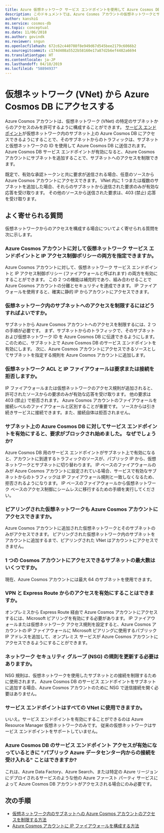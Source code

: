 ```yaml
---
title: Azure 仮想ネットワーク サービス エンドポイントを使用して Azure Cosmos DB アカウントへのアクセスをセキュリティ保護する
description: このドキュメントでは、Azure Cosmos アカウントの仮想ネットワークとサブネット アクセス制御について説明します。
author: kanshiG
ms.service: cosmos-db
ms.topic: conceptual
ms.date: 11/06/2018
ms.author: govindk
ms.reviewer: sngun
ms.openlocfilehash: 672c62c440708f8e949d67d545bee2179c6066b2
ms.sourcegitcommit: c174d408a5522b58160e17a87d2b6ef4482a6694
ms.translationtype: HT
ms.contentlocale: ja-JP
ms.lasthandoff: 04/18/2019
ms.locfileid: "58894937"
---
```

# <a name="access-azure-cosmos-db-from-virtual-networks-vnet"></a>仮想ネットワーク (VNet) から Azure Cosmos DB にアクセスする

Azure Cosmos アカウントは、仮想ネットワーク (VNet) の特定のサブネットからのアクセスのみを許可するように構成することができます。 [サービス エンドポイント](../virtual-network/virtual-network-service-endpoints-overview.md)が仮想ネットワーク内のサブネット上の Azure Cosmos DB にアクセスできるようにすることで、そのサブネットからのトラフィックは、サブネットと仮想ネットワークの ID を使用して Azure Cosmos DB に送信されます。 Azure Cosmos DB サービス エンドポイントが有効になると、Azure Cosmos アカウントにサブネットを追加することで、サブネットへのアクセスを制限できます。

既定で、有効な承認トークンと共に要求が送信される場合、任意のソースから Azure Cosmos アカウントにアクセスできます。 VNet 内に 1 つまたは複数のサブネットを追加した場合、それらのサブネットから送信された要求のみが有効な応答を受け取ります。 その他のソースから送信された要求は、403 (禁止) 応答を受け取ります。 

## <a name="frequently-asked-questions"></a>よく寄せられる質問

仮想ネットワークからのアクセスを構成する場合についてよく寄せられる質問を次に示します。

### <a name="can-i-specify-both-virtual-network-service-endpoint-and-ip-access-control-policy-on-an-azure-cosmos-account"></a>Azure Cosmos アカウントに対して仮想ネットワーク サービス エンドポイントと IP アクセス制御ポリシーの両方を指定できますか。 

Azure Cosmos アカウントに対して、仮想ネットワーク サービス エンドポイントと IP アクセス制御ポリシー (ファイアウォールと呼ばれます) の両方を有効にすることができます。 この 2 つの機能は補完的であり、組み合わせることで Azure Cosmos アカウントの分離とセキュリティを達成できます。 IP ファイアウォールを使用すると、確実に静的 IP からアカウントにアクセスできます。 

### <a name="how-do-i-limit-access-to-subnet-within-a-virtual-network"></a>仮想ネットワーク内のサブネットへのアクセスを制限するにはどうすればよいですか。 

サブネットから Azure Cosmos アカウントへのアクセスを制限するには、2 つの手順が必要です。 まず、サブネットからのトラフィックで、そのサブネットおよび仮想ネットワーク ID を Azure Cosmos DB に伝達できるようにします。 このために、サブネット上で Azure Cosmos DB のサービス エンドポイントを有効にします。 次に、Azure Cosmos アカウントにアクセスできるソースとしてサブネットを指定する規則を Azure Cosmos アカウントに追加します。

### <a name="will-virtual-network-acls-and-ip-firewall-reject-requests-or-connections"></a>仮想ネットワーク ACL と IP ファイアウォールは要求または接続を拒否しますか。 

IP ファイアウォールまたは仮想ネットワークのアクセス規則が追加されると、許可されたソースからの要求のみが有効な応答を受け取ります。 他の要求は 403 (禁止) で拒否されます。 Azure Cosmos アカウントのファイアウォールを接続レベルのファイアウォールと区別することが重要です。 ソースからは引き続きサービスに接続できます。また、接続自体は拒否されません。

### <a name="my-requests-started-getting-blocked-when-i-enabled-service-endpoint-to-azure-cosmos-db-on-the-subnet-what-happened"></a>サブネット上の Azure Cosmos DB に対してサービス エンドポイントを有効にすると、要求がブロックされ始めました。 なぜでしょうか?

Azure Cosmos DB 用のサービス エンドポイントがサブネット上で有効になると、アカウントに到達するトラフィックのソースが、パブリック IP から、仮想ネットワークとサブネットに切り替わります。 IP ベースのファイアウォールのみが Azure Cosmos アカウントに設定されている場合、サービスで有効なサブネットからのトラフィックは IP ファイアウォール規則と一致しなくなるため、拒否されるようになります。 IP ベースのファイアウォールから仮想ネットワーク ベースのアクセス制御にシームレスに移行するための手順を実行してください。

### <a name="do-the-peered-virtual-networks-also-have-access-to-azure-cosmos-account"></a>ピアリングされた仮想ネットワークも Azure Cosmos アカウントにアクセスできますか。 
Azure Cosmos アカウントに追加された仮想ネットワークとそのサブネットのみがアクセスできます。 ピアリングされた仮想ネットワーク内のサブネットをアカウントに追加するまで、ピアリングされた VNet はアカウントにアクセスできません。

### <a name="what-is-the-maximum-number-of-subnets-allowed-to-access-a-single-cosmos-account"></a>1 つの Cosmos アカウントにアクセスできるサブネットの最大数はいくつですか。 
現在、Azure Cosmos アカウントには最大 64 のサブネットを使用できます。

### <a name="can-i-enable-access-from-vpn-and-express-route"></a>VPN と Express Route からのアクセスを有効にすることはできますか。 
オンプレミスから Express Route 経由で Azure Cosmos アカウントにアクセスするには、Microsoft ピアリングを有効にする必要があります。 IP ファイアウォールまたは仮想ネットワーク アクセス規則を設定すると、Azure Cosmos アカウントの IP ファイアウォールに Microsoft ピアリングに使用するパブリック IP アドレスを追加して、オンプレミス サービスが Azure Cosmos アカウントにアクセスできるようにすることができます。 

### <a name="do-i-need-to-update-the-network-security-groups-nsg-rules"></a>ネットワーク セキュリティ グループ (NSG) の規則を更新する必要はありますか。 
NSG 規則は、仮想ネットワークを使用したサブネットとの接続を制限するために使用されます。 Azure Cosmos DB のサービス エンドポイントをサブネットに追加する場合、Azure Cosmos アカウントのために NSG で送信接続を開く必要はありません。 

### <a name="are-service-endpoints-available-for-all-vnets"></a>サービス エンドポイントはすべての VNet に使用できますか。
いいえ。サービス エンドポイントを有効にすることができるのは Azure Resource Manager 仮想ネットワークのみです。 従来の仮想ネットワークはサービス エンドポイントをサポートしていません。

### <a name="can-i-accept-connections-from-within-public-azure-datacenters-when-service-endpoint-access-is-enabled-for-azure-cosmos-db"></a>Azure Cosmos DB のサービス エンドポイント アクセスが有効になっているときに "パブリック Azure データセンター内からの接続を受け入れる" ことはできますか?  
これは、Azure Data Factory、Azure Search、または特定の Azure リージョンにデプロイされるサービスのような他の Azure ファースト パーティ サービスによって Azure Cosmos DB アカウントがアクセスされる場合にのみ必要です。


## <a name="next-steps"></a>次の手順

* [仮想ネットワーク内のサブネットへの Azure Cosmos アカウントのアクセスを制限する方法](how-to-configure-vnet-service-endpoint.md)
* [Azure Cosmos アカウントに IP ファイアウォールを構成する方法](how-to-configure-firewall.md)

